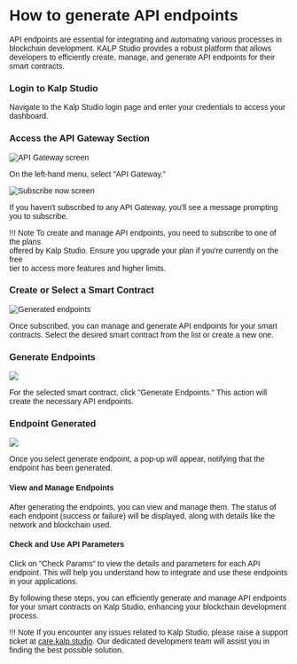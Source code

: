 <style>  body { font-family: "Source Sans 3", sans-serif!important; }</style>

<link  href="https://fonts.googleapis.com/css2?family=Source+Sans+3:ital,wght@0,200..900;1,200..900&display=swap"  rel="stylesheet">  <link  rel="stylesheet"  href="https://fonts.googleapis.com/icon?family=Material+Icons">

# **How to generate API endpoints**

API endpoints are essential for integrating and automating various processes in blockchain development. KALP Studio provides a robust platform that allows developers to efficiently create, manage, and generate API endpoints for their smart contracts.

### **Login to Kalp Studio**

Navigate to the Kalp Studio login page and enter your credentials to access your dashboard.

### **Access the API Gateway Section**

![API Gateway screen](https://docs.kalp.studio/~gitbook/image?url=https%3A%2F%2F1148605496-files.gitbook.io%2F%7E%2Ffiles%2Fv0%2Fb%2Fgitbook-x-prod.appspot.com%2Fo%2Fspaces%252F4gkv2XhY4CmWY6Vp0djW%252Fuploads%252FB4IsjeqP54P6c3xj7x13%252Fimage.png%3Falt%3Dmedia%26token%3Daf55dedb-8c16-4fec-8dbd-db72bebab780&width=768&dpr=4&quality=100&sign=5a43a9e8&sv=1)

On the left-hand menu, select "API Gateway."

![Subscribe now screen](https://docs.kalp.studio/~gitbook/image?url=https%3A%2F%2F1148605496-files.gitbook.io%2F%7E%2Ffiles%2Fv0%2Fb%2Fgitbook-x-prod.appspot.com%2Fo%2Fspaces%252F4gkv2XhY4CmWY6Vp0djW%252Fuploads%252Fk2LdzunbItdtTDw19ZMQ%252Fimage.png%3Falt%3Dmedia%26token%3D17a92fea-613e-4ab8-8aa6-6685f13b3e2c&width=768&dpr=4&quality=100&sign=dec93db2&sv=1)

If you haven't subscribed to any API Gateway, you'll see a message prompting you to subscribe.

!!! Note 
    To create and manage API endpoints, you need to subscribe to one of the plans   
    offered by Kalp Studio. Ensure you upgrade your plan if you're currently on the free  
    tier to access more features and higher limits.

### **Create or Select a Smart Contract**

![Generated endpoints](https://docs.kalp.studio/~gitbook/image?url=https%3A%2F%2F1148605496-files.gitbook.io%2F%7E%2Ffiles%2Fv0%2Fb%2Fgitbook-x-prod.appspot.com%2Fo%2Fspaces%252F4gkv2XhY4CmWY6Vp0djW%252Fuploads%252FDp1BvRg3fmh7uMbjW8cn%252Fimage.png%3Falt%3Dmedia%26token%3Dd9200bdc-3751-432d-b9e5-7bce8f1887b4&width=768&dpr=4&quality=100&sign=675d829e&sv=1)

Once subscribed, you can manage and generate API endpoints for your smart contracts. Select the desired smart contract from the list or create a new one.

### **Generate Endpoints**

![](https://docs.kalp.studio/~gitbook/image?url=https%3A%2F%2F1148605496-files.gitbook.io%2F%7E%2Ffiles%2Fv0%2Fb%2Fgitbook-x-prod.appspot.com%2Fo%2Fspaces%252F4gkv2XhY4CmWY6Vp0djW%252Fuploads%252Fi2ZiorffUoP6KgwHm2xz%252Fimage.png%3Falt%3Dmedia%26token%3D294033ba-1320-45c8-9b95-fff75dfe0530&width=768&dpr=4&quality=100&sign=9cf463cd&sv=1)

For the selected smart contract, click "Generate Endpoints." This action will create the necessary API endpoints.

### Endpoint Generated

![](https://docs.kalp.studio/~gitbook/image?url=https%3A%2F%2F1148605496-files.gitbook.io%2F%7E%2Ffiles%2Fv0%2Fb%2Fgitbook-x-prod.appspot.com%2Fo%2Fspaces%252F4gkv2XhY4CmWY6Vp0djW%252Fuploads%252F5RTF1Emn1eL4B26KLQWC%252Fimage.png%3Falt%3Dmedia%26token%3Dd4344e2e-3dc8-4bac-bba1-d08b0cef28c1&width=768&dpr=4&quality=100&sign=6bdb2c69&sv=1)

Once you select generate endpoint, a pop-up will appear, notifying that the endpoint has been generated.

#### View and Manage Endpoints

After generating the endpoints, you can view and manage them. The status of each endpoint (success or failure) will be displayed, along with details like the network and blockchain used.

#### Check and Use API Parameters

Click on "Check Params" to view the details and parameters for each API endpoint. This will help you understand how to integrate and use these endpoints in your applications.

By following these steps, you can efficiently generate and manage API endpoints for your smart contracts on Kalp Studio, enhancing your blockchain development process.

!!! Note
    If you encounter any issues related to Kalp Studio, please raise a support ticket at [care.kalp.studio](mailto:care.kalp.studio). Our dedicated development team will assist you in finding the best possible solution.